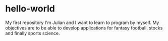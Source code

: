 # hello-world
My first repository
I'm Julian and I want to learn to program by myself. My objectives are to be able to develop applications for fantasy football, stocks and finally sports science. 
